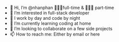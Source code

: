 - 👋 Hi, I’m @nhanphan 👨🏻‍🔬full-time & 👨🏻‍💻 part-time
- 👀 I’m interested in full-stack developer
- 💪 I work by day and code by night
- 🌱 I’m currently learning coding at home
- 💞️ I’m looking to collaborate on a few side projects
- 📫 How to reach me: Either by email or here

<!---
kippulainen04/kippulainen04 is a ✨ special ✨ repository because its `README.md` (this file) appears on your GitHub profile.
You can click the Preview link to take a look at your changes.
--->
